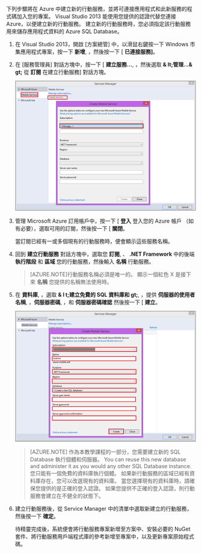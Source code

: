 

下列步驟將在 Azure 中建立新的行動服務，並將可連接應用程式和此新服務的程式碼加入您的專案。 Visual Studio 2013 能使用您提供的認證代替您連接 Azure，以便建立新的行動服務。 建立新的行動服務時，您必須指定該行動服務用來儲存應用程式資料的 Azure SQL Database。 

1. 在 Visual Studio 2013，開啟 [方案總管] 中，以滑鼠右鍵按一下 Windows 市集應用程式專案，按一下 **新增**, ，然後按一下 [ **已連接服務]**。 

2. 在 [服務管理員] 對話方塊中，按一下 [ **建立服務...**, ，然後選取 **& lt;管理...& gt;** 從  **訂閱** 在建立行動服務] 對話方塊。  

    ![create service manage subscriptions](./media/mobile-services-dotnet-backend-create-new-service-vs2013/mobile-create-service-from-vs2013.png)

3. 管理 Microsoft Azure 訂用帳戶中，按一下 [ **登入** 登入您的 Azure 帳戶 （如有必要），選取可用的訂閱，然後按一下 [ **關閉**。

    當訂閱已經有一或多個現有的行動服務時，便會顯示這些服務名稱。 

5. 回到 **建立行動服務** 對話方塊中，選取您 **訂閱**, 、 **.NET Framework** 中的後端 **執行階段** 和 **區域** 您的行動服務，然後輸入 **名稱** 行動服務。

    >[AZURE.NOTE]行動服務名稱必須是唯一的。 顯示一個紅色 X 是接下來 **名稱** 您提供的名稱無法使用時。 

6. 在 **資料庫**, ，選取 **& l t;建立免費的 SQL 資料庫和 gt;**, ，提供 **伺服器的使用者名稱**, ，**伺服器密碼**, ，和 **伺服器密碼確認** 然後按一下 [ **建立**。

    ![create new mobile service in VS 2013](./media/mobile-services-dotnet-backend-create-new-service-vs2013/mobile-create-service-from-vs2013-2.png)

    > [AZURE.NOTE]
    > 作為本教學課程的一部分，您需要建立新的 SQL Database 執行個體和伺服器。 You can reuse this new database and administer it as you would any other SQL Database instance. 您只能有一個免費的資料庫執行個體。 如果新行動服務的區域已經有資料庫存在，您可以改選現有的資料庫。 當您選擇現有的資料庫時，請確保您提供的是正確的登入認證。 如果您提供不正確的登入認證，則行動服務會建立在不健全的狀態下。

7. 建立行動服務後，從 Service Manager 中的清單中選取新建立的行動服務，然後按一下 **確定**。
 
    待精靈完成後，系統便會將行動服務專案新增至方案中、安裝必要的 NuGet 套件、將行動服務用戶端程式庫的參考新增至專案中，以及更新專案原始程式碼。



